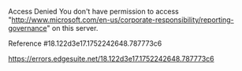 Access Denied
You don't have permission to access "http://www.microsoft.com/en-us/corporate-responsibility/reporting-governance" on this server.

Reference #18.122d3e17.1752242648.787773c6

https://errors.edgesuite.net/18.122d3e17.1752242648.787773c6